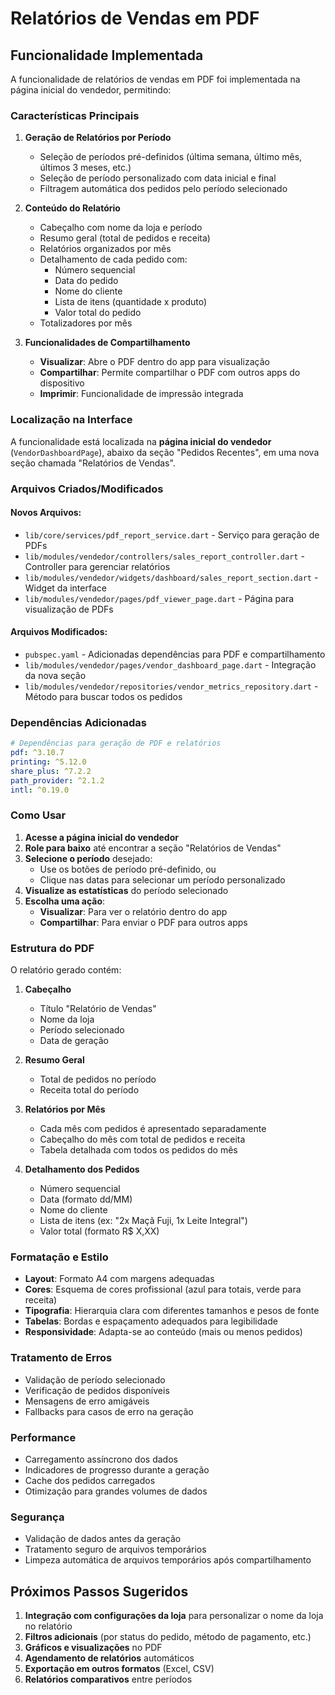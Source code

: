# Relatórios de Vendas em PDF

## Funcionalidade Implementada

A funcionalidade de relatórios de vendas em PDF foi implementada na página inicial do vendedor, permitindo:

### Características Principais

1. **Geração de Relatórios por Período**
   - Seleção de períodos pré-definidos (última semana, último mês, últimos 3 meses, etc.)
   - Seleção de período personalizado com data inicial e final
   - Filtragem automática dos pedidos pelo período selecionado

2. **Conteúdo do Relatório**
   - Cabeçalho com nome da loja e período
   - Resumo geral (total de pedidos e receita)
   - Relatórios organizados por mês
   - Detalhamento de cada pedido com:
     - Número sequencial
     - Data do pedido
     - Nome do cliente
     - Lista de itens (quantidade x produto)
     - Valor total do pedido
   - Totalizadores por mês

3. **Funcionalidades de Compartilhamento**
   - **Visualizar**: Abre o PDF dentro do app para visualização
   - **Compartilhar**: Permite compartilhar o PDF com outros apps do dispositivo
   - **Imprimir**: Funcionalidade de impressão integrada

### Localização na Interface

A funcionalidade está localizada na **página inicial do vendedor** (`VendorDashboardPage`), abaixo da seção "Pedidos Recentes", em uma nova seção chamada "Relatórios de Vendas".

### Arquivos Criados/Modificados

#### Novos Arquivos:
- `lib/core/services/pdf_report_service.dart` - Serviço para geração de PDFs
- `lib/modules/vendedor/controllers/sales_report_controller.dart` - Controller para gerenciar relatórios
- `lib/modules/vendedor/widgets/dashboard/sales_report_section.dart` - Widget da interface
- `lib/modules/vendedor/pages/pdf_viewer_page.dart` - Página para visualização de PDFs

#### Arquivos Modificados:
- `pubspec.yaml` - Adicionadas dependências para PDF e compartilhamento
- `lib/modules/vendedor/pages/vendor_dashboard_page.dart` - Integração da nova seção
- `lib/modules/vendedor/repositories/vendor_metrics_repository.dart` - Método para buscar todos os pedidos

### Dependências Adicionadas

```yaml
# Dependências para geração de PDF e relatórios
pdf: ^3.10.7
printing: ^5.12.0
share_plus: ^7.2.2
path_provider: ^2.1.2
intl: ^0.19.0
```

### Como Usar

1. **Acesse a página inicial do vendedor**
2. **Role para baixo** até encontrar a seção "Relatórios de Vendas"
3. **Selecione o período** desejado:
   - Use os botões de período pré-definido, ou
   - Clique nas datas para selecionar um período personalizado
4. **Visualize as estatísticas** do período selecionado
5. **Escolha uma ação**:
   - **Visualizar**: Para ver o relatório dentro do app
   - **Compartilhar**: Para enviar o PDF para outros apps

### Estrutura do PDF

O relatório gerado contém:

1. **Cabeçalho**
   - Título "Relatório de Vendas"
   - Nome da loja
   - Período selecionado
   - Data de geração

2. **Resumo Geral**
   - Total de pedidos no período
   - Receita total do período

3. **Relatórios por Mês**
   - Cada mês com pedidos é apresentado separadamente
   - Cabeçalho do mês com total de pedidos e receita
   - Tabela detalhada com todos os pedidos do mês

4. **Detalhamento dos Pedidos**
   - Número sequencial
   - Data (formato dd/MM)
   - Nome do cliente
   - Lista de itens (ex: "2x Maçã Fuji, 1x Leite Integral")
   - Valor total (formato R$ X,XX)

### Formatação e Estilo

- **Layout**: Formato A4 com margens adequadas
- **Cores**: Esquema de cores profissional (azul para totais, verde para receita)
- **Tipografia**: Hierarquia clara com diferentes tamanhos e pesos de fonte
- **Tabelas**: Bordas e espaçamento adequados para legibilidade
- **Responsividade**: Adapta-se ao conteúdo (mais ou menos pedidos)

### Tratamento de Erros

- Validação de período selecionado
- Verificação de pedidos disponíveis
- Mensagens de erro amigáveis
- Fallbacks para casos de erro na geração

### Performance

- Carregamento assíncrono dos dados
- Indicadores de progresso durante a geração
- Cache dos pedidos carregados
- Otimização para grandes volumes de dados

### Segurança

- Validação de dados antes da geração
- Tratamento seguro de arquivos temporários
- Limpeza automática de arquivos temporários após compartilhamento

## Próximos Passos Sugeridos

1. **Integração com configurações da loja** para personalizar o nome da loja no relatório
2. **Filtros adicionais** (por status do pedido, método de pagamento, etc.)
3. **Gráficos e visualizações** no PDF
4. **Agendamento de relatórios** automáticos
5. **Exportação em outros formatos** (Excel, CSV)
6. **Relatórios comparativos** entre períodos
